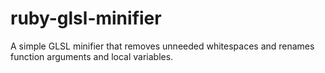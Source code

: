 ruby-glsl-minifier
==================

A simple GLSL minifier that removes unneeded whitespaces and renames function arguments and local variables.
